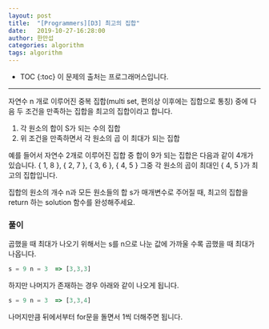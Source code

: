 ```yaml
---
layout: post
title:  "[Programmers][D3] 최고의 집합"
date:   2019-10-27-16:28:00
author: 한만섭
categories: algorithm
tags: algorithm 
---
```




* TOC
{:toc}
이 문제의 출처는 프로그래머스입니다. 

***



자연수 n 개로 이루어진 중복 집합(multi set, 편의상 이후에는 집합으로 통칭) 중에 다음 두 조건을 만족하는 집합을 최고의 집합이라고 합니다.

1. 각 원소의 합이 S가 되는 수의 집합
2. 위 조건을 만족하면서 각 원소의 곱 이 최대가 되는 집합

예를 들어서 자연수 2개로 이루어진 집합 중 합이 9가 되는 집합은 다음과 같이 4개가 있습니다.
{ 1, 8 }, { 2, 7 }, { 3, 6 }, { 4, 5 }
그중 각 원소의 곱이 최대인 { 4, 5 }가 최고의 집합입니다.

집합의 원소의 개수 n과 모든 원소들의 합 s가 매개변수로 주어질 때, 최고의 집합을 return 하는 solution 함수를 완성해주세요.



### 풀이 

곱했을 때 최대가 나오기 위해서는 s를 n으로 나눈 값에 가까울 수록 곱했을 때 최대가 나옵니다. 

```js
s = 9 n = 3  => [3,3,3] 
```

하지만 나머지가 존재하는 경우 아래와 같이 나오게 됩니다. 

```js
s = 9 n = 3  => [3,3,4] 

```

나머지만큼 뒤에서부터 for문을 돌면서 1씩 더해주면 됩니다. 